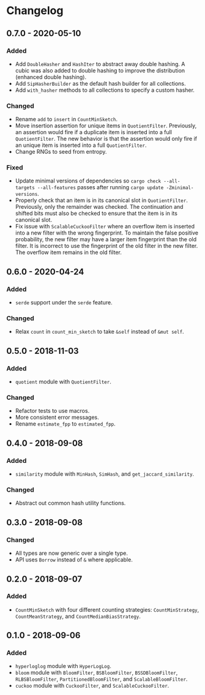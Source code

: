 # Changelog

## 0.7.0 - 2020-05-10

### Added

- Add `DoubleHasher` and `HashIter` to abstract away double hashing. A cubic was also added to
  double hashing to improve the distribution (enhanced double hashing).
- Add `SipHasherBuilder` as the default hash builder for all collections.
- Add `with_hasher` methods to all collections to specify a custom hasher.

### Changed

- Rename `add` to `insert` in `CountMinSketch`.
- Move insertion assertion for unique items in `QuotientFilter`. Previously, an assertion would fire
  if a duplicate item is inserted into a full `QuotientFilter`. The new behavior is that the
  assertion would only fire if an unique item is inserted into a full `QuotientFilter`.
- Change RNGs to seed from entropy.

### Fixed

- Update minimal versions of dependencies so `cargo check --all-targets --all-features` passes after
  running `cargo update -Zminimal-versions`.
- Properly check that an item is in its canonical slot in `QuotientFilter`. Previously, only the
  remainder was checked. The continuation and shifted bits must also be checked to ensure that the
  item is in its canonical slot.
- Fix issue with `ScalableCuckooFilter` where an overflow item is inserted into a new filter with
  the wrong fingerprint. To maintain the false positive probability, the new filter may have a
  larger item fingerprint than the old filter. It is incorrect to use the fingerprint of the old
  filter in the new filter. The overflow item remains in the old filter.

## 0.6.0 - 2020-04-24

### Added

- `serde` support under the `serde` feature.

### Changed

- Relax `count` in `count_min_sketch` to take `&self` instead of `&mut self`.

## 0.5.0 - 2018-11-03

### Added

- `quotient` module with `QuotientFilter`.

### Changed

- Refactor tests to use macros.
- More consistent error messages.
- Rename `estimate_fpp` to `estimated_fpp`.

## 0.4.0 - 2018-09-08

### Added

- `similarity` module with `MinHash`, `SimHash`, and `get_jaccard_similarity`.

### Changed

- Abstract out common hash utility functions.

## 0.3.0 - 2018-09-08

### Changed

- All types are now generic over a single type.
- API uses `Borrow` instead of `&` where applicable.

## 0.2.0 - 2018-09-07

### Added

- `CountMinSketch` with four different counting strategies: `CountMinStrategy`, `CountMeanStrategy`,
  and `CountMedianBiasStrategy`.

## 0.1.0 - 2018-09-06

### Added

- `hyperloglog` module with `HyperLogLog`.
- `bloom` module with `BloomFilter`, `BSBloomFilter`, `BSSDBloomFilter`, `RLBSBloomFilter`,
  `PartitionedBloomFilter`, and `ScalableBloomFilter`.
- `cuckoo` module with `CuckooFilter`, and `ScalableCuckooFilter`.
